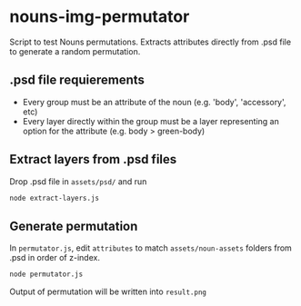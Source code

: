 # nouns-img-permutator

Script to test Nouns permutations. Extracts attributes directly from .psd file to generate a random permutation.

## .psd file requierements

- Every group must be an attribute of the noun (e.g. 'body', 'accessory', etc)
- Every layer directly within the group must be a layer representing an option for the attribute (e.g. body > green-body)

## Extract layers from .psd files

Drop .psd file in `assets/psd/` and run 
```sh
node extract-layers.js
```

## Generate permutation

In `permutator.js`, edit `attributes` to match `assets/noun-assets` folders from .psd in order of z-index.

```sh
node permutator.js
```

Output of permutation will be written into `result.png`